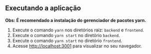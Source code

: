 ## Executando a aplicação

**Obs: É recomendado a instalação do gerenciador de pacotes yarn.**
  
1. Execute o comando `yarn` nos diretórios raiz: `backend` e `frontend`.
2. Execute o comando `yarn start` no diretório `backend`.
3. Execute o comando `yarn start` no diretório `frontend`.
4. Acesse <a href="http://localhost:3001">http://localhost:3001</a> para visualizar no seu navegador.
